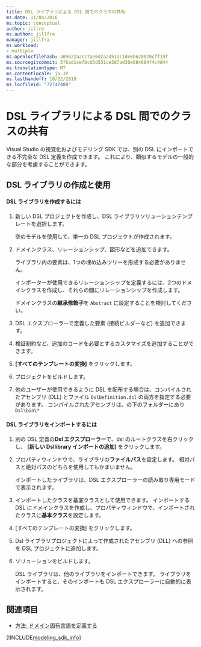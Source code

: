 ```yaml
---
title: DSL ライブラリによる DSL 間でのクラスの共有
ms.date: 11/04/2016
ms.topic: conceptual
author: jillre
ms.author: jillfra
manager: jillfra
ms.workload:
- multiple
ms.openlocfilehash: a09622a2cc7ae6d2a2451ac1de6b628020cff19f
ms.sourcegitcommit: 5f6ad1cefbcd3d531ce587ad30e684684f4c4d44
ms.translationtype: MT
ms.contentlocale: ja-JP
ms.lasthandoff: 10/22/2019
ms.locfileid: "72747408"
---
```

# <a name="sharing-classes-between-dsls-by-using-a-dsl-library"></a>DSL ライブラリによる DSL 間でのクラスの共有
Visual Studio の視覚化およびモデリング SDK では、別の DSL にインポートできる不完全な DSL 定義を作成できます。 これにより、類似するモデルの一般的な部分を考慮することができます。

## <a name="creating-and-using-dsl-libraries"></a>DSL ライブラリの作成と使用

#### <a name="to-create-a-dsl-library"></a>DSL ライブラリを作成するには

1. 新しい DSL プロジェクトを作成し、DSL ライブラリソリューションテンプレートを選択します。

     空のモデルを使用して、単一の DSL プロジェクトが作成されます。

2. ドメインクラス、リレーションシップ、図形などを追加できます。

     ライブラリ内の要素は、1つの埋め込みツリーを形成する必要がありません。

     インポーターが使用できるリレーションシップを定義するには、2つのドメインクラスを作成し、それらの間にリレーションシップを作成します。

     ドメインクラスの**継承修飾子**を `Abstract` に設定することを検討してください。

3. DSL エクスプローラーで定義した要素 (接続ビルダーなど) を追加できます。

4. 検証制約など、追加のコードを必要とするカスタマイズを追加することができます。

5. **[すべてのテンプレートの変換]** をクリックします。

6. プロジェクトをビルドします。

7. 他のユーザーが使用できるように DSL を配布する場合は、コンパイルされたアセンブリ (DLL) とファイル `DslDefinition.dsl` の両方を指定する必要があります。 コンパイルされたアセンブリは、の下のフォルダーにあり `Dsl\bin\*`

#### <a name="to-import-a-dsl-library"></a>DSL ライブラリをインポートするには

1. 別の DSL 定義の**Dsl エクスプローラー**で、dsl のルートクラスを右クリックし、 **[新しい Dsllibrary インポートの追加]** をクリックします。

2. プロパティウィンドウで、ライブラリの**ファイルパス**を設定します。 相対パスと絶対パスのどちらを使用してもかまいません。

    インポートしたライブラリは、DSL エクスプローラーの読み取り専用モードで表示されます。

3. インポートしたクラスを基底クラスとして使用できます。 インポートする DSL にドメインクラスを作成し、プロパティウィンドウで、インポートされたクラスに**基本クラス**を設定します。

4. [すべてのテンプレートの変換] をクリックします。

5. Dsl ライブラリプロジェクトによって作成されたアセンブリ (DLL) への参照を DSL プロジェクトに追加します。

6. ソリューションをビルドします。

   DSL ライブラリは、他のライブラリをインポートできます。 ライブラリをインポートすると、そのインポートも DSL エクスプローラーに自動的に表示されます。

## <a name="see-also"></a>関連項目

- [方法: ドメイン固有言語を定義する](../modeling/how-to-define-a-domain-specific-language.md)

[!INCLUDE[modeling_sdk_info](includes/modeling_sdk_info.md)]
